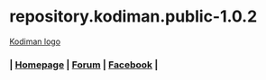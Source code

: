 # repository.kodiman.public-1.0.2
[Kodiman logo](https://github.com/Kodiman1402/repository.kodiman.public-1.0.2/blob/master/lost_and_found/kodiman_zigarre.gif?raw=true)
### | [Homepage](https://www.kodiman.net/) | [Forum](https://forum.kodiman.eu/forum/) | [Facebook](https://www.facebook.com/groups/hskde/) |
